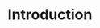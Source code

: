 ---
title: Introduction
content-type: "api-doc"
order: 1

sections:
  - content: |
      {% include misc/data-files.html %}

      The Stitch Connect API enables you to seamlessly integrate Stitch’s data pipeline functionality into your own platform. This API is a RESTful, resource-oriented API that allows you to programmatically provision Stitch accounts, create and modify data sources, and configure destination connections.

      Each endpoint uses standard HTTP verbs like GET and POST, and will return [standard HTTP response codes]({{ api.response-codes }}) to indicate request status or errors.

      We built the API to accept and return [JSON](http://json.org) in all responses, including [errors]({{ api.error-message-formats }}).

  - title: "API Functionality"
    anchor: "api-funcitonality"
    content: |
      Using the API, you can:

      - Create and access Stitch client accounts
      - Create and update destinations
      - Create and update data sources
      - Select streams and fields from data sources for replication

      {% capture source-config %}
      **OAuth sources**: To fully configure an OAuth data source, you will also need to use the [{{ js.name }}]({{ js.section | prepend: site.baseurl | flatify }}). This will send the user to Stitch, where they will be prompted to authorize access to the data source.
      {% endcapture %}
      {% include note.html type="single-line" content=source-config %}

      Check out the [tutorials and resources]({{ link.connect.guides.category | prepend: site.baseurl }}) to learn how to leverage Stitch functionality in your applications.

  - title: "Accessing the API"
    anchor: "access-the-api"
    content: |
      To use the API, you'll need partner credentials. These are necessary for authenticating successfully.

      To request access, please complete and submit [this form]({{ site.data.connect.api.interest-form }}){:target="new"}.

  - title: "Terminology"
    anchor: "terminology"
    content: |
      {% assign api-terms = site.connect-files | where:"content-type","api-terms" %}

      <table class="attribute-list">
      {% for item in api-terms %}
      {% for term in item.all-terms %}
      <tr>
      <td class="attribute-name">
      <strong>{{ term.name }}</strong>
      </td>

      <td class="description">
      {{ term.definition | flatify | markdownify }}
      </td>

      </tr>
      {% endfor %}
      {% endfor %}
      </table>
---